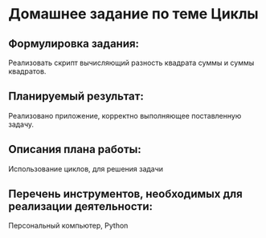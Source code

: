 # Домашнее задание по теме Циклы

## Формулировка задания:

Реализовать скрипт вычисляющий разность квадрата суммы и суммы квадратов.

## Планируемый результат:

Реализовано приложение, корректно выполняющее поставленную задачу.

## Описания плана работы:

Использование циклов, для решения задачи

## Перечень инструментов, необходимых для реализации деятельности:

Персональный компьютер, Python
